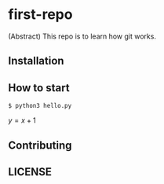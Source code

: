 # first-repo

(Abstract) This repo is to learn how git works.

## Installation

## How to start

```shell
$ python3 hello.py
```

$y=x+1$

## Contributing

## LICENSE


